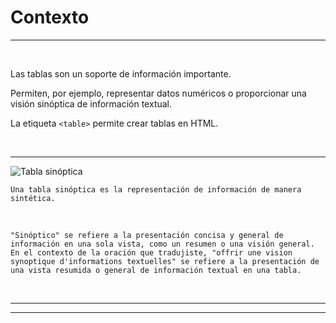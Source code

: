 # **Contexto**

---

<br>

Las tablas son un soporte de información importante.

Permiten, por ejemplo, representar datos numéricos o proporcionar una visión sinóptica de información textual.

La etiqueta `<table>` permite crear tablas en HTML.

<br>

---

![Tabla sinóptica](./01-Contexto/img/w_tableau_synoptique.png)

```
Una tabla sinóptica es la representación de información de manera sintética.
```

<br>

```
"Sinóptico" se refiere a la presentación concisa y general de información en una sola vista, como un resumen o una visión general. En el contexto de la oración que tradujiste, "offrir une vision synoptique d'informations textuelles" se refiere a la presentación de una vista resumida o general de información textual en una tabla.
```


<br>

---

---
